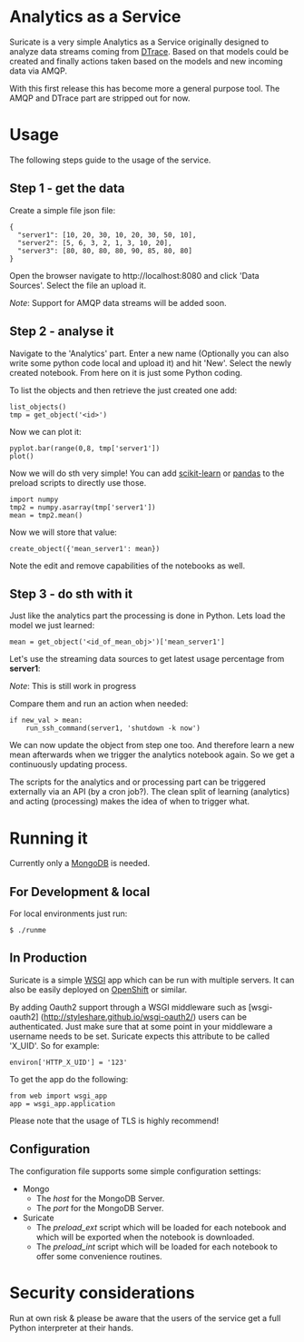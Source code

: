 # Analytics as a Service

Suricate is a very simple Analytics as a Service originally designed to
analyze data streams coming from [DTrace](http://www.dtrace.org). Based
on that models could be created and finally actions taken based on the
models and new incoming data via AMQP.

With this first release this has become more a general purpose tool. The
AMQP and DTrace part are stripped out for now.

# Usage

The following steps guide to the usage of the service.

## Step 1 - get the data

Create a simple file json file:

    {
      "server1": [10, 20, 30, 10, 20, 30, 50, 10],
      "server2": [5, 6, 3, 2, 1, 3, 10, 20],
      "server3": [80, 80, 80, 80, 90, 85, 80, 80]
    }

Open the browser navigate to http://localhost:8080 and click 'Data Sources'.
 Select the file an upload it.

*Note*: Support for AMQP data streams will be added soon.

## Step 2 - analyse it

Navigate to the 'Analytics' part. Enter a new name (Optionally you can also
write some python code local and upload it) and hit 'New'. Select the newly
created notebook. From here on it is just some Python coding.

To list the objects and then retrieve the just created one add:

    list_objects()
    tmp = get_object('<id>')

Now we can plot it:

    pyplot.bar(range(0,8, tmp['server1'])
    plot()

Now we will do sth very simple! You can add
[scikit-learn](http://scikit-learn.org/stable/) or
[pandas](http://pandas.pydata.org/) to the preload scripts to directly use
those.

    import numpy
    tmp2 = numpy.asarray(tmp['server1'])
    mean = tmp2.mean()

Now we will store that value:

    create_object({'mean_server1': mean})

Note the edit and remove capabilities of the notebooks as well.

## Step 3 - do sth with it

Just like the analytics part the processing is done in Python. Lets load the
model we just learned:

    mean = get_object('<id_of_mean_obj>')['mean_server1']

Let's use the streaming data sources to get latest usage percentage from
**server1**:

*Note*: This is still work in progress

Compare them and run an action when needed:

    if new_val > mean:
        run_ssh_command(server1, 'shutdown -k now')

We can now update the object from step one too. And therefore learn a new
mean afterwards when we trigger the analytics notebook again. So we get a
continuously updating process.

The scripts for the analytics and or processing part can be triggered
externally via an API (by a cron job?). The clean split of learning
(analytics) and acting (processing) makes the idea of when to trigger what.

# Running it

Currently only a [MongoDB](http://www.mongodb.org) is needed.

## For Development & local

For local environments just run:

    $ ./runme

## In Production

Suricate is a simple [WSGI](http://www.wsgi.org) app which can be run with
multiple servers. It can also be easily deployed on
[OpenShift](http://www.openshift.org) or similar.

By adding Oauth2 support through a WSGI middleware such as [wsgi-oauth2]
(http://styleshare.github.io/wsgi-oauth2/) users can be authenticated. Just
make sure that at some point in your middleware a username needs to be set.
Suricate expects this attribute to be called 'X_UID'. So for example:

    environ['HTTP_X_UID'] = '123'

To get the app do the following:

    from web import wsgi_app
    app = wsgi_app.application

Please note that the usage of TLS is highly recommend!

## Configuration

The configuration file supports some simple configuration settings:

* Mongo
    * The *host* for the MongoDB Server.
    * The *port* for the MongoDB Server.
* Suricate
    * The *preload_ext* script which will be loaded for each notebook and
    which will be exported when the notebook is downloaded.
    * The *preload_int* script which will be loaded for each notebook to
    offer some convenience routines.

# Security considerations

Run at own risk & please be aware that the users of the service get a full
Python interpreter at their hands.
